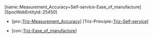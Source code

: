 ﻿---
type: TrizContradiction
aliases:
- Measurement_Accuracy+Self-service-Ease_of_manufacture
license: CC BY-SA 4.0
copyright: https://github.com/SpocWeb
IsDeleted: false
IsReadOnly: false
Confidential: public
tags: 
- Triz/Contradiction
---
[name::Measurement_Accuracy+Self-service-Ease_of_manufacture]
[SpocWebEntityId::25450]
+ [pro::[Triz-Measurement_Accuracy](tech/Triz/Parameter/Triz-Measurement_Accuracy.md)]
[Triz-Principle::[Triz-Self-service](tech/Triz/Principle/Triz-Self-service.md)]
- [con::[Triz-Ease_of_manufacture](tech/Triz/Parameter/Triz-Ease_of_manufacture.md)]

